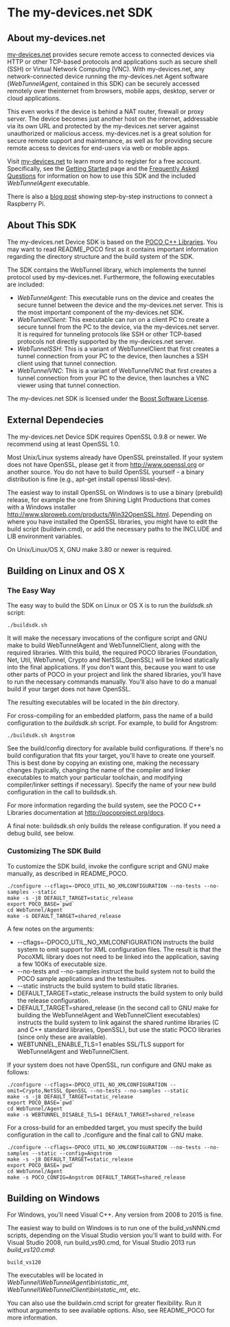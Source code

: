 # The my-devices.net SDK

## About my-devices.net

[my-devices.net](http://www.my-devices.net) provides secure remote access to connected devices 
via HTTP or other TCP-based protocols and applications such as secure shell (SSH) or 
Virtual Network Computing (VNC). With my-devices.net, any network-connected device 
running the my-devices.net Agent software (*WebTunnelAgent*, contained in this SDK)
can be securely accessed remotely over theinternet from browsers, mobile apps, desktop, 
server or cloud applications. 

This even works if the device is behind a NAT router, firewall or proxy server. 
The device becomes just another host on the internet, addressable via its own URL and 
protected by the my-devices.net server against unauthorized or malicious access. 
my-devices.net is a great solution for secure remote support and maintenance, 
as well as for providing secure remote access to devices for end-users via web or 
mobile apps.

Visit [my-devices.net](http://www.my-devices.net) to learn more and to register for a free account.
Specifically, see the [Getting Started](http://www.my-devices.net/getstarted.html) page and the
[Frequently Asked Questions](http://www.my-devices.net/learnmore.html) for 
information on how to use this SDK and the included *WebTunnelAgent* executable.

There is also a [blog post](http://www.appinf.com/blog/?p=257) showing step-by-step instructions to connect a Raspberry Pi.


## About This SDK

The my-devices.net Device SDK is based on the 
[POCO C++ Libraries](http://pocoproject.org). You may want to read README_POCO 
first as it contains important information regarding the directory structure
and the build system of the SDK.

The SDK contains the WebTunnel library, which implements the tunnel protocol used by my-devices.net.
Furthermore, the following executables are included:

  - *WebTunnelAgent*: This executable runs on the device and creates the secure tunnel between the device and the my-devices.net server. This is the most important component of the my-devices.net SDK.
  - *WebTunnelClient*: This executable can run on a client PC to create a secure tunnel from the PC to the device, via the my-devices.net server. It is required for tunneling protocols like SSH or other TCP-based protocols not directly supported by the my-devices.net server.
  - *WebTunnelSSH*: This is a variant of WebTunnelClient that first creates a tunnel connection from your PC to the device, then launches a SSH client using that tunnel connection.
  - *WebTunnelVNC*: This is a variant of WebTunnelVNC that first creates a tunnel connection from your PC to the device, then launches a VNC viewer using that tunnel connection.

The my-devices.net SDK is licensed under the [Boost Software License](https://spdx.org/licenses/BSL-1.0).


## External Dependecies

The my-devices.net Device SDK requires OpenSSL 0.9.8 or newer.
We recommend using at least OpenSSL 1.0.

Most Unix/Linux systems already have OpenSSL preinstalled. If your system 
does not have OpenSSL, please get it from <http://www.openssl.org> or 
another source. You do not have to build OpenSSL yourself - a binary 
distribution is fine (e.g., apt-get install openssl libssl-dev).

The easiest way to install OpenSSL on Windows is to use a binary 
(prebuild) release, for example the one from Shining Light 
Productions that comes with a Windows installer
<http://www.slproweb.com/products/Win32OpenSSL.html>. 
Depending on where you have installed the OpenSSL libraries, 
you might have to edit the build script (buildwin.cmd), or add the 
necessary paths to the INCLUDE and LIB environment variables.

On Unix/Linux/OS X, GNU make 3.80 or newer is required.


## Building on Linux and OS X

### The Easy Way

The easy way to build the SDK on Linux or OS X is to run the
*buildsdk.sh* script:

    ./buildsdk.sh

It will make the necessary invocations of
the configure script and GNU make to build WebTunnelAgent and
WebTunnelClient, along with the required libraries. With this
build, the required POCO libraries (Foundation, Net, Util, WebTunnel,
Crypto and NetSSL_OpenSSL) will be linked statically into the final
applications. If you don't want this, because you want to use other
parts of POCO in your project and link the shared libraries, you'll
have to run the necessary commands manually. You'll also have to
do a manual build if your target does not have OpenSSL.

The resulting executables will be located in the *bin* directory.

For cross-compiling for an embedded platform, pass the name of a
build configuration to the *buildsdk.sh* script. For example, to build
for Angstrom:

    ./buildsdk.sh Angstrom

See the build/config directory for available build configurations. If
there's no build configuration that fits your target, you'll have to 
create one yourself. This is best done by copying an existing one,
making the necessary changes (typically, changing the name of the
compiler and linker executables to match your particular toolchain,
and modifying compiler/linker settings if necessary). 
Specify the name of your new build configuration in the call to buildsdk.sh.

For more information regarding the build system, see the POCO C++
Libraries documentation at <http://pocoproject.org/docs>.

A final note: buildsdk.sh only builds the release configuration.
If you need a debug build, see below.


### Customizing The SDK Build

To customize the SDK build, invoke the configure script and GNU make
manually, as described in README_POCO.

    ./configure --cflags=-DPOCO_UTIL_NO_XMLCONFIGURATION --no-tests --no-samples --static
    make -s -j8 DEFAULT_TARGET=static_release
    export POCO_BASE=`pwd`
    cd WebTunnel/Agent
    make -s DEFAULT_TARGET=shared_release

A few notes on the arguments:

  * --cflags=-DPOCO_UTIL_NO_XMLCONFIGURATION instructs the build system to omit support
    for XML configuration files. The result is that the PocoXML library does not
    need to be linked into the application, saving a few 100Ks of executable size.
  * --no-tests and --no-samples instruct the build system not to build the
    POCO sample applications and the testsuites.
  * --static instructs the build system to build static libraries.
  * DEFAULT_TARGET=static_release instructs the build system to only build
    the release configuration.
  * DEFAULT_TARGET=shared_release (in the second call to GNU make for building the
    WebTunnelAgent and WebTunnelClient executables) instructs the build system to
    link against the shared runtime libraries (C and C++ standard libraries, OpenSSL),
    but use the static POCO libraries (since only these are available).
  * WEBTUNNEL_ENABLE_TLS=1 enables SSL/TLS support for WebTunnelAgent and
    WebTunnelClient.
  
If your system does not have OpenSSL, run configure and GNU make as follows:

    ./configure --cflags=-DPOCO_UTIL_NO_XMLCONFIGURATION --omit=Crypto,NetSSL_OpenSSL --no-tests --no-samples --static
    make -s -j8 DEFAULT_TARGET=static_release
    export POCO_BASE=`pwd`
    cd WebTunnel/Agent
    make -s WEBTUNNEL_DISABLE_TLS=1 DEFAULT_TARGET=shared_release

For a cross-build for an embedded target, you must specify the build configuration in the
call to ./configure and the final call to GNU make. 

    ./configure --cflags=-DPOCO_UTIL_NO_XMLCONFIGURATION --no-tests --no-samples --static --config=Angstrom
    make -s -j8 DEFAULT_TARGET=static_release
    export POCO_BASE=`pwd`
    cd WebTunnel/Agent
    make -s POCO_CONFIG=Angstrom DEFAULT_TARGET=shared_release 


## Building on Windows

For Windows, you'll need Visual C++. Any version from 2008 to 2015 is fine.

The easiest way to build on Windows is to run one of the build_vsNNN.cmd scripts, depending on the
Visual Studio version you'll want to build with. For Visual Studio 2008, run build_vs90.cmd, for 
Visual Studio 2013 run *build_vs120.cmd*:

    build_vs120

The executables will be located in *WebTunnel\WebTunnelAgent\bin\static_mt*, *WebTunnel\WebTunnelClient\bin\static_mt*, etc.

You can also use the buildwin.cmd script for greater flexibility. Run it without arguments to see available options.
Also, see README_POCO for more information.
